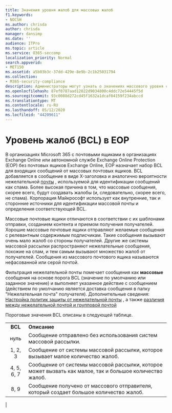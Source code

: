```yaml
---
title: Значения уровня жалоб для массовых жалоб
f1.keywords:
- NOCSH
ms.author: chrisda
author: chrisda
manager: dansimp
ms.date: ''
audience: ITPro
ms.topic: article
ms.service: O365-seccomp
localization_priority: Normal
search.appverid:
- MET150
ms.assetid: a5b03b3c-37dd-429e-8e9b-2c1b25031794
ms.collection:
- M365-security-compliance
description: Администраторы могут узнать о значениях массового уровня соответствия (BCL), используемых в Exchange Online Protection (EOP).
ms.openlocfilehash: 87ef0787aad12022d9034800c4ddc72e54445f5d
ms.sourcegitcommit: 93c0088d272cd45f1632a1dcaf04159f234abccd
ms.translationtype: MT
ms.contentlocale: ru-RU
ms.lasthandoff: 05/12/2020
ms.locfileid: "44209611"
---
```

# <a name="bulk-complaint-level-bcl-in-eop"></a>Уровень жалоб (BCL) в EOP

В организациях Microsoft 365 с почтовыми ящиками в организациях Exchange Online или автономной службе Exchange Online Protection (EOP) без почтовых ящиков Exchange Online, EOP назначает набор BCL для входящих сообщений от массовых почтовых ящиков. BCL добавляется в сообщение в виде X-заголовка и аналогично вероятности нежелательной [почты](spam-confidence-levels.md) , используемой для идентификации сообщений как спама. Более высокая причина в том, что массовые сообщения, скорее всего, будут создавать жалобы (и, следовательно, скорее всего, не спама). Корпорация Майкрософт использует как внутренние, так и сторонние источники для идентификации массовой почты и определения соответствующей BCL.

Массовые почтовые ящики отличаются в соответствии с их шаблонами отправки, созданием контента и приемом получения получателей. Хорошие массовые почтовые ящики отправляют желаемые сообщения с релевантным содержимым подписчикам. Такие сообщения вызывают очень мало жалоб со стороны получателей. Другие же системы массовой рассылки распространяют нежелательные сообщения, похожие на спам, и тем самым вызывают множество жалоб от получателей. Сообщения из массового почтового ящика называются нефасованной или серой почтой.

 Фильтрация нежелательной почты помечает сообщения как **массовые** сообщения на основе порога BCL (значение по умолчанию или заданное значение) и выполняет указанное действие с сообщением (действием по умолчанию является доставка сообщения в папку "Нежелательная почта" получателя). Дополнительные сведения: [Настройка политик защиты от нежелательной почты](configure-your-spam-filter-policies.md) , а также [различия между нежелательной почтой и групповой почтой](what-s-the-difference-between-junk-email-and-bulk-email.md)

Пороговые значения BCL описаны в следующей таблице.

|||
|:---:|---|
|**BCL**|**Описание**|
|нуль|Сообщение отправлено без использования систем массовой рассылки.|
|1, 2, 3|Сообщение от системы массовой рассылки, которое вызывает малое количество жалоб.|
|4, 5, 6, 7|Сообщение от системы массовой рассылки, которое может вызвать как малое, так и большое количество жалоб.|
|8, 9|Сообщение получено от массового отправителя, который создает большое количество жалоб.|
|
